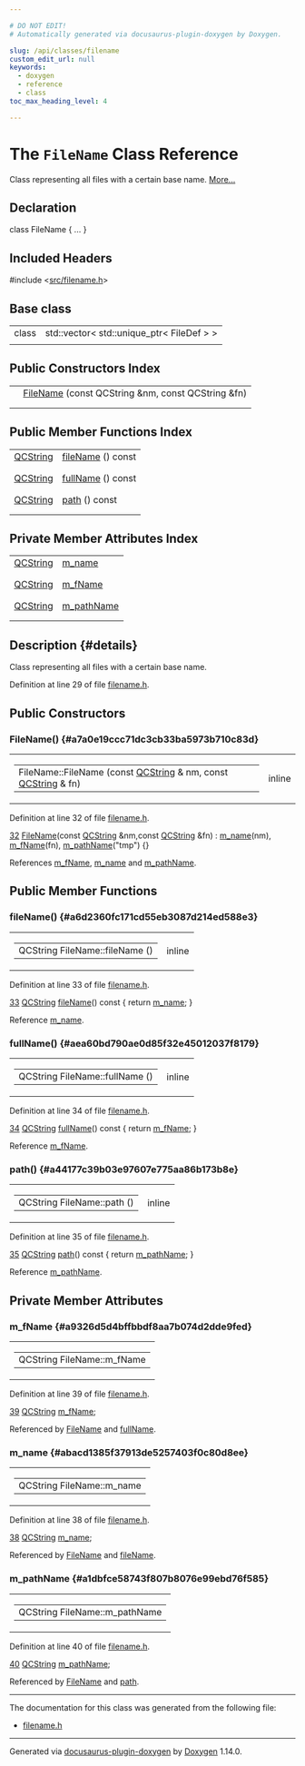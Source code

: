 ```yaml
---

# DO NOT EDIT!
# Automatically generated via docusaurus-plugin-doxygen by Doxygen.

slug: /api/classes/filename
custom_edit_url: null
keywords:
  - doxygen
  - reference
  - class
toc_max_heading_level: 4

---
```


<div class="doxyPage">

# The `FileName` Class Reference

<p>Class representing all files with a certain base name. <a href="#details">More...</a></p>

## Declaration

<div class="doxyDeclaration">
class FileName { ... }
</div>

## Included Headers

<div class="doxyIncludesList">#include &lt;<a href="/web-doxygen/docs/api/files/src/filename-h">src/filename.h</a>&gt;
</div>

## Base class

<table class="doxyMembersIndex">

<tr class="doxyMemberIndexItem">
<td class="doxyMemberIndexItemType" align="left" valign="top">class</td>
<td class="doxyMemberIndexItemName" align="left" valign="top">std::vector&lt; std::unique&#95;ptr&lt; FileDef &gt; &gt;</td>
</tr>
<tr class="doxyMemberIndexSeparator">
<td class="doxyMemberIndexSeparator" colspan="2"></td>
</tr>

</table>

## Public Constructors Index

<table class="doxyMembersIndex">

<tr class="doxyMemberIndexItem">
<td class="doxyMemberIndexItemType" align="left" valign="top"></td>
<td class="doxyMemberIndexItemName" align="left" valign="top"><a href="#a7a0e19ccc71dc3cb33ba5973b710c83d">FileName</a> (const QCString &amp;nm, const QCString &amp;fn)</td>
</tr>
<tr class="doxyMemberIndexDescription">
<td class="doxyMemberIndexDescriptionLeft"></td>
<td class="doxyMemberIndexDescriptionRight">
</td>
</tr>
<tr class="doxyMemberIndexSeparator">
<td class="doxyMemberIndexSeparator" colspan="2"></td>
</tr>

</table>

## Public Member Functions Index

<table class="doxyMembersIndex">

<tr class="doxyMemberIndexItem">
<td class="doxyMemberIndexItemType" align="left" valign="top"><a href="/web-doxygen/docs/api/classes/qcstring">QCString</a></td>
<td class="doxyMemberIndexItemName" align="left" valign="top"><a href="#a6d2360fc171cd55eb3087d214ed588e3">fileName</a> () const</td>
</tr>
<tr class="doxyMemberIndexDescription">
<td class="doxyMemberIndexDescriptionLeft"></td>
<td class="doxyMemberIndexDescriptionRight">
</td>
</tr>
<tr class="doxyMemberIndexSeparator">
<td class="doxyMemberIndexSeparator" colspan="2"></td>
</tr>

<tr class="doxyMemberIndexItem">
<td class="doxyMemberIndexItemType" align="left" valign="top"><a href="/web-doxygen/docs/api/classes/qcstring">QCString</a></td>
<td class="doxyMemberIndexItemName" align="left" valign="top"><a href="#aea60bd790ae0d85f32e45012037f8179">fullName</a> () const</td>
</tr>
<tr class="doxyMemberIndexDescription">
<td class="doxyMemberIndexDescriptionLeft"></td>
<td class="doxyMemberIndexDescriptionRight">
</td>
</tr>
<tr class="doxyMemberIndexSeparator">
<td class="doxyMemberIndexSeparator" colspan="2"></td>
</tr>

<tr class="doxyMemberIndexItem">
<td class="doxyMemberIndexItemType" align="left" valign="top"><a href="/web-doxygen/docs/api/classes/qcstring">QCString</a></td>
<td class="doxyMemberIndexItemName" align="left" valign="top"><a href="#a44177c39b03e97607e775aa86b173b8e">path</a> () const</td>
</tr>
<tr class="doxyMemberIndexDescription">
<td class="doxyMemberIndexDescriptionLeft"></td>
<td class="doxyMemberIndexDescriptionRight">
</td>
</tr>
<tr class="doxyMemberIndexSeparator">
<td class="doxyMemberIndexSeparator" colspan="2"></td>
</tr>

</table>

## Private Member Attributes Index

<table class="doxyMembersIndex">

<tr class="doxyMemberIndexItem">
<td class="doxyMemberIndexItemType" align="left" valign="top"><a href="/web-doxygen/docs/api/classes/qcstring">QCString</a></td>
<td class="doxyMemberIndexItemName" align="left" valign="top"><a href="#abacd1385f37913de5257403f0c80d8ee">m_name</a></td>
</tr>
<tr class="doxyMemberIndexDescription">
<td class="doxyMemberIndexDescriptionLeft"></td>
<td class="doxyMemberIndexDescriptionRight">
</td>
</tr>
<tr class="doxyMemberIndexSeparator">
<td class="doxyMemberIndexSeparator" colspan="2"></td>
</tr>

<tr class="doxyMemberIndexItem">
<td class="doxyMemberIndexItemType" align="left" valign="top"><a href="/web-doxygen/docs/api/classes/qcstring">QCString</a></td>
<td class="doxyMemberIndexItemName" align="left" valign="top"><a href="#a9326d5d4bffbbdf8aa7b074d2dde9fed">m_fName</a></td>
</tr>
<tr class="doxyMemberIndexDescription">
<td class="doxyMemberIndexDescriptionLeft"></td>
<td class="doxyMemberIndexDescriptionRight">
</td>
</tr>
<tr class="doxyMemberIndexSeparator">
<td class="doxyMemberIndexSeparator" colspan="2"></td>
</tr>

<tr class="doxyMemberIndexItem">
<td class="doxyMemberIndexItemType" align="left" valign="top"><a href="/web-doxygen/docs/api/classes/qcstring">QCString</a></td>
<td class="doxyMemberIndexItemName" align="left" valign="top"><a href="#a1dbfce58743f807b8076e99ebd76f585">m_pathName</a></td>
</tr>
<tr class="doxyMemberIndexDescription">
<td class="doxyMemberIndexDescriptionLeft"></td>
<td class="doxyMemberIndexDescriptionRight">
</td>
</tr>
<tr class="doxyMemberIndexSeparator">
<td class="doxyMemberIndexSeparator" colspan="2"></td>
</tr>

</table>

## Description {#details}

<p>Class representing all files with a certain base name.</p>

<p>Definition at line 29 of file <a href="/web-doxygen/docs/api/files/src/filename-h">filename.h</a>.</p>

<div class="doxySectionDef">

## Public Constructors

### FileName() {#a7a0e19ccc71dc3cb33ba5973b710c83d}

<div class="doxyMemberItem">
<div class="doxyMemberProto">
<table class="doxyMemberLabels">
<tr class="doxyMemberLabels">
<td class="doxyMemberLabelsLeft">
<table class="doxyMemberName">
<tr>
<td class="doxyMemberName">FileName::FileName (const <a href="/web-doxygen/docs/api/classes/qcstring">QCString</a> &amp; nm, const <a href="/web-doxygen/docs/api/classes/qcstring">QCString</a> &amp; fn)</td>
</tr>
</table>
</td>
<td class="doxyMemberLabelsRight">
<span class="doxyMemberLabels">
<span class="doxyMemberLabel inline">inline</span>
</span>
</td>
</tr>
</table>
</div>
<div class="doxyMemberDoc">


<p>Definition at line 32 of file <a href="/web-doxygen/docs/api/files/src/filename-h">filename.h</a>.</p>

<div class="doxyProgramListing">

<div class="doxyCodeLine"><span class="doxyLineNumber"><a href="#a7a0e19ccc71dc3cb33ba5973b710c83d">32</a></span><span class="doxyLineContent"><span class="doxyHighlight">    <a href="#a7a0e19ccc71dc3cb33ba5973b710c83d">FileName</a>(</span><span class="doxyHighlightKeyword">const</span><span class="doxyHighlight"> <a href="/web-doxygen/docs/api/classes/qcstring">QCString</a> &amp;nm,</span><span class="doxyHighlightKeyword">const</span><span class="doxyHighlight"> <a href="/web-doxygen/docs/api/classes/qcstring">QCString</a> &amp;fn) : <a href="#abacd1385f37913de5257403f0c80d8ee">m_name</a>(nm), <a href="#a9326d5d4bffbbdf8aa7b074d2dde9fed">m_fName</a>(fn), <a href="#a1dbfce58743f807b8076e99ebd76f585">m_pathName</a>(</span><span class="doxyHighlightStringLiteral">"tmp"</span><span class="doxyHighlight">) {}</span></span></div>

</div>


References <a href="#a9326d5d4bffbbdf8aa7b074d2dde9fed">m&#95;fName</a>, <a href="#abacd1385f37913de5257403f0c80d8ee">m&#95;name</a> and <a href="#a1dbfce58743f807b8076e99ebd76f585">m&#95;pathName</a>.
</div>
</div>

</div>

<div class="doxySectionDef">

## Public Member Functions

### fileName() {#a6d2360fc171cd55eb3087d214ed588e3}

<div class="doxyMemberItem">
<div class="doxyMemberProto">
<table class="doxyMemberLabels">
<tr class="doxyMemberLabels">
<td class="doxyMemberLabelsLeft">
<table class="doxyMemberName">
<tr>
<td class="doxyMemberName">QCString FileName::fileName ()</td>
</tr>
</table>
</td>
<td class="doxyMemberLabelsRight">
<span class="doxyMemberLabels">
<span class="doxyMemberLabel inline">inline</span>
</span>
</td>
</tr>
</table>
</div>
<div class="doxyMemberDoc">


<p>Definition at line 33 of file <a href="/web-doxygen/docs/api/files/src/filename-h">filename.h</a>.</p>

<div class="doxyProgramListing">

<div class="doxyCodeLine"><span class="doxyLineNumber"><a href="#a6d2360fc171cd55eb3087d214ed588e3">33</a></span><span class="doxyLineContent"><span class="doxyHighlight">    <a href="/web-doxygen/docs/api/classes/qcstring">QCString</a> <a href="#a6d2360fc171cd55eb3087d214ed588e3">fileName</a>()</span><span class="doxyHighlightKeyword"> const </span><span class="doxyHighlight">{ </span><span class="doxyHighlightKeywordFlow">return</span><span class="doxyHighlight"> <a href="#abacd1385f37913de5257403f0c80d8ee">m_name</a>; }</span></span></div>

</div>


Reference <a href="#abacd1385f37913de5257403f0c80d8ee">m&#95;name</a>.
</div>
</div>

### fullName() {#aea60bd790ae0d85f32e45012037f8179}

<div class="doxyMemberItem">
<div class="doxyMemberProto">
<table class="doxyMemberLabels">
<tr class="doxyMemberLabels">
<td class="doxyMemberLabelsLeft">
<table class="doxyMemberName">
<tr>
<td class="doxyMemberName">QCString FileName::fullName ()</td>
</tr>
</table>
</td>
<td class="doxyMemberLabelsRight">
<span class="doxyMemberLabels">
<span class="doxyMemberLabel inline">inline</span>
</span>
</td>
</tr>
</table>
</div>
<div class="doxyMemberDoc">


<p>Definition at line 34 of file <a href="/web-doxygen/docs/api/files/src/filename-h">filename.h</a>.</p>

<div class="doxyProgramListing">

<div class="doxyCodeLine"><span class="doxyLineNumber"><a href="#aea60bd790ae0d85f32e45012037f8179">34</a></span><span class="doxyLineContent"><span class="doxyHighlight">    <a href="/web-doxygen/docs/api/classes/qcstring">QCString</a> <a href="#aea60bd790ae0d85f32e45012037f8179">fullName</a>()</span><span class="doxyHighlightKeyword"> const </span><span class="doxyHighlight">{ </span><span class="doxyHighlightKeywordFlow">return</span><span class="doxyHighlight"> <a href="#a9326d5d4bffbbdf8aa7b074d2dde9fed">m_fName</a>; }</span></span></div>

</div>


Reference <a href="#a9326d5d4bffbbdf8aa7b074d2dde9fed">m&#95;fName</a>.
</div>
</div>

### path() {#a44177c39b03e97607e775aa86b173b8e}

<div class="doxyMemberItem">
<div class="doxyMemberProto">
<table class="doxyMemberLabels">
<tr class="doxyMemberLabels">
<td class="doxyMemberLabelsLeft">
<table class="doxyMemberName">
<tr>
<td class="doxyMemberName">QCString FileName::path ()</td>
</tr>
</table>
</td>
<td class="doxyMemberLabelsRight">
<span class="doxyMemberLabels">
<span class="doxyMemberLabel inline">inline</span>
</span>
</td>
</tr>
</table>
</div>
<div class="doxyMemberDoc">


<p>Definition at line 35 of file <a href="/web-doxygen/docs/api/files/src/filename-h">filename.h</a>.</p>

<div class="doxyProgramListing">

<div class="doxyCodeLine"><span class="doxyLineNumber"><a href="#a44177c39b03e97607e775aa86b173b8e">35</a></span><span class="doxyLineContent"><span class="doxyHighlight">    <a href="/web-doxygen/docs/api/classes/qcstring">QCString</a> <a href="#a44177c39b03e97607e775aa86b173b8e">path</a>()</span><span class="doxyHighlightKeyword"> const </span><span class="doxyHighlight">{ </span><span class="doxyHighlightKeywordFlow">return</span><span class="doxyHighlight"> <a href="#a1dbfce58743f807b8076e99ebd76f585">m_pathName</a>; }</span></span></div>

</div>


Reference <a href="#a1dbfce58743f807b8076e99ebd76f585">m&#95;pathName</a>.
</div>
</div>

</div>

<div class="doxySectionDef">

## Private Member Attributes

### m&#95;fName {#a9326d5d4bffbbdf8aa7b074d2dde9fed}

<div class="doxyMemberItem">
<div class="doxyMemberProto">
<table class="doxyMemberLabels">
<tr class="doxyMemberLabels">
<td class="doxyMemberLabelsLeft">
<table class="doxyMemberName">
<tr>
<td class="doxyMemberName">QCString FileName::m_fName</td>
</tr>
</table>
</td>
</tr>
</table>
</div>
<div class="doxyMemberDoc">


<p>Definition at line 39 of file <a href="/web-doxygen/docs/api/files/src/filename-h">filename.h</a>.</p>

<div class="doxyProgramListing">

<div class="doxyCodeLine"><span class="doxyLineNumber"><a href="#a9326d5d4bffbbdf8aa7b074d2dde9fed">39</a></span><span class="doxyLineContent"><span class="doxyHighlight">    <a href="/web-doxygen/docs/api/classes/qcstring">QCString</a> <a href="#a9326d5d4bffbbdf8aa7b074d2dde9fed">m_fName</a>;</span></span></div>

</div>


Referenced by <a href="#a7a0e19ccc71dc3cb33ba5973b710c83d">FileName</a> and <a href="#aea60bd790ae0d85f32e45012037f8179">fullName</a>.
</div>
</div>

### m&#95;name {#abacd1385f37913de5257403f0c80d8ee}

<div class="doxyMemberItem">
<div class="doxyMemberProto">
<table class="doxyMemberLabels">
<tr class="doxyMemberLabels">
<td class="doxyMemberLabelsLeft">
<table class="doxyMemberName">
<tr>
<td class="doxyMemberName">QCString FileName::m_name</td>
</tr>
</table>
</td>
</tr>
</table>
</div>
<div class="doxyMemberDoc">


<p>Definition at line 38 of file <a href="/web-doxygen/docs/api/files/src/filename-h">filename.h</a>.</p>

<div class="doxyProgramListing">

<div class="doxyCodeLine"><span class="doxyLineNumber"><a href="#abacd1385f37913de5257403f0c80d8ee">38</a></span><span class="doxyLineContent"><span class="doxyHighlight">    <a href="/web-doxygen/docs/api/classes/qcstring">QCString</a> <a href="#abacd1385f37913de5257403f0c80d8ee">m_name</a>;</span></span></div>

</div>


Referenced by <a href="#a7a0e19ccc71dc3cb33ba5973b710c83d">FileName</a> and <a href="#a6d2360fc171cd55eb3087d214ed588e3">fileName</a>.
</div>
</div>

### m&#95;pathName {#a1dbfce58743f807b8076e99ebd76f585}

<div class="doxyMemberItem">
<div class="doxyMemberProto">
<table class="doxyMemberLabels">
<tr class="doxyMemberLabels">
<td class="doxyMemberLabelsLeft">
<table class="doxyMemberName">
<tr>
<td class="doxyMemberName">QCString FileName::m_pathName</td>
</tr>
</table>
</td>
</tr>
</table>
</div>
<div class="doxyMemberDoc">


<p>Definition at line 40 of file <a href="/web-doxygen/docs/api/files/src/filename-h">filename.h</a>.</p>

<div class="doxyProgramListing">

<div class="doxyCodeLine"><span class="doxyLineNumber"><a href="#a1dbfce58743f807b8076e99ebd76f585">40</a></span><span class="doxyLineContent"><span class="doxyHighlight">    <a href="/web-doxygen/docs/api/classes/qcstring">QCString</a> <a href="#a1dbfce58743f807b8076e99ebd76f585">m_pathName</a>;</span></span></div>

</div>


Referenced by <a href="#a7a0e19ccc71dc3cb33ba5973b710c83d">FileName</a> and <a href="#a44177c39b03e97607e775aa86b173b8e">path</a>.
</div>
</div>

</div>

<hr/>

<p>The documentation for this class was generated from the following file:</p>

<ul>
<li><a href="/web-doxygen/docs/api/files/src/filename-h">filename.h</a></li>
</ul>

<hr/>

<p class="doxyGeneratedBy">Generated via <a href="https://github.com/xpack/docusaurus-plugin-doxygen">docusaurus-plugin-doxygen</a> by <a href="https://www.doxygen.nl">Doxygen</a> 1.14.0.</p>

</div>
